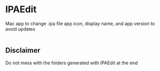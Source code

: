 # IPAEdit
Mac app to change .ipa file app icon, display name, and app version to avoid updates
<br><br>

## Disclaimer
Do not mess with the folders generated with IPAEdit at the end
